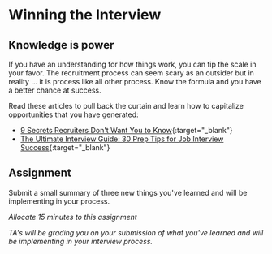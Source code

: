 # Winning the Interview 

## Knowledge is power

If you have an understanding for how things work, you can tip the scale in your favor. The recruitment process can seem scary as an outsider but in reality ... it is process like all other process. Know the formula and you have a better chance at success. 

Read these articles to pull back the curtain and learn how to capitalize opportunities that you have generated:
 - [9 Secrets Recruiters Don't Want You to Know](https://www.thejobnetwork.com/9-secrets-recruiters-dont-want-you-to-know/){:target="_blank"} 
 - [The Ultimate Interview Guide: 30 Prep Tips for Job Interview Success](https://www.themuse.com/advice/the-ultimate-interview-guide-30-prep-tips-for-job-interview-success){:target="_blank"}
 
 ## Assignment 

Submit a small summary of three new things you've learned and will be implementing in your process. 

_Allocate 15 minutes to this assignment_

_TA's will be grading you on your submission of what you've learned and will be implementing in your interview process._
